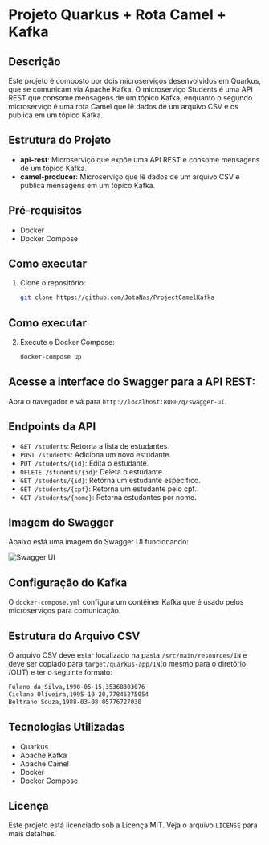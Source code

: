# Projeto Quarkus + Rota Camel + Kafka

## Descrição

Este projeto é composto por dois microserviços desenvolvidos em Quarkus, que se comunicam via Apache Kafka. O microserviço Students é uma API REST que consome mensagens de um tópico Kafka, enquanto o segundo microserviço é uma rota Camel que lê dados de um arquivo CSV e os publica em um tópico Kafka.

## Estrutura do Projeto

- **api-rest**: Microserviço que expõe uma API REST e consome mensagens de um tópico Kafka.
- **camel-producer**: Microserviço que lê dados de um arquivo CSV e publica mensagens em um tópico Kafka.

## Pré-requisitos

- Docker
- Docker Compose

## Como executar

1. Clone o repositório:

   ```sh
   git clone https://github.com/JotaNas/ProjectCamelKafka
## Como executar

2. Execute o Docker Compose:

   ```sh
   docker-compose up

## Acesse a interface do Swagger para a API REST:

Abra o navegador e vá para `http://localhost:8080/q/swagger-ui`.

## Endpoints da API

- `GET /students`: Retorna a lista de estudantes.
- `POST /students`: Adiciona um novo estudante.
- `PUT /students/{id}`: Edita o estudante.
- `DELETE /students/{id}`: Deleta o estudante.
- `GET /students/{id}`: Retorna um estudante específico.
- `GET /students/{cpf}`: Retorna um estudante pelo cpf.
- `GET /students/{nome}`: Retorna estudantes por nome.


## Imagem do Swagger

Abaixo está uma imagem do Swagger UI funcionando:

![Swagger UI](swagger-ui.png)

## Configuração do Kafka

O `docker-compose.yml` configura um contêiner Kafka que é usado pelos microserviços para comunicação.

## Estrutura do Arquivo CSV

O arquivo CSV deve estar localizado na pasta `/src/main/resources/IN` e deve ser copiado para `target/quarkus-app/IN`(o mesmo para o diretório /OUT) e  ter o seguinte formato:

```bash
Fulano da Silva,1990-05-15,35368303076
Ciclano Oliveira,1995-10-20,77846275054
Beltrano Souza,1988-03-08,05776727030
```

## Tecnologias Utilizadas

- Quarkus
- Apache Kafka
- Apache Camel
- Docker
- Docker Compose

## Licença

Este projeto está licenciado sob a Licença MIT. Veja o arquivo `LICENSE` para mais detalhes.

